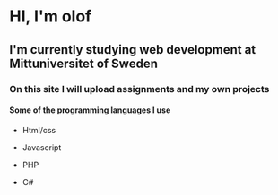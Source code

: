 
# HI, I'm olof

## I'm currently studying web development at Mittuniversitet of Sweden

### On this site I will upload assignments and my own projects

#### Some of the programming languages I use

* Html/css

* Javascript

* PHP

* C#


